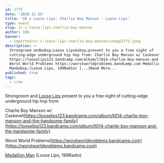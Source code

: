 ```yaml
---
id: 2775
date: '2018-11-15'
title: 'SR x Loose Lips: Charlie Boy Manson - Loose Lips'
type: event
slug: sr-x-loose-lips-charlie-boy-manson
author: 100
banner:
  - imported/sr-x-loose-lips-charlie-boy-manson/image2775.jpeg
description: >-
  Strongroom and&nbsp;Loose Lips&nbsp;present to you a free night of
  cutting-edge underground hip hop from: Charlie Boy Manson w/ Caskevet
  https://looselips123.bandcamp.com/album/ll014-charlie-boy-manson-and-the-handsome-family
  Worst World Problems https://worstworldproblems.bandcamp.com Medallion
  Man&nbsp;(Loose Lips, 199Radio) [...]Read More...
published: true
tags:
  - crew
---
```

Strongroom and [Loose Lips](https://www.facebook.com/LooseLips123/) present to you a free night of cutting-edge underground hip hop from:

Charlie Boy Manson w/ Caskevet[](https://looselips123.bandcamp.com/album/ll014-charlie-boy-manson-and-the-handsome-family?fbclid=IwAR3IjTrOcvkE88zPSwyLLo9iInU374XG-6Jlirg_FzKbjaULuPfB1aQhFWQ)[https://looselips123.bandcamp.com/album/ll014-charlie-boy-manson-and-the-handsome-family](https://looselips123.bandcamp.com/album/ll014-charlie-boy-manson-and-the-handsome-family)

Worst World Problems[](https://worstworldproblems.bandcamp.com/?fbclid=IwAR3FGKK_FsdytTmWRX6tGJVXNEiAW4BBKmdmAkM7twXM83bG3oNTu-z_eRM)[https://worstworldproblems.bandcamp.com](https://worstworldproblems.bandcamp.com)

[Medallion Man](https://www.facebook.com/medallionmanmusic/) (Loose Lips, 199Radio)